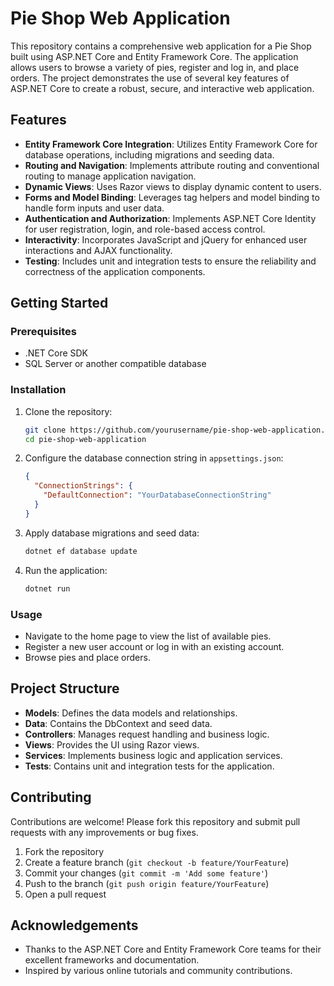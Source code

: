 # Pie Shop Web Application

This repository contains a comprehensive web application for a Pie Shop built using ASP.NET Core and Entity Framework Core. The application allows users to browse a variety of pies, register and log in, and place orders. The project demonstrates the use of several key features of ASP.NET Core to create a robust, secure, and interactive web application.

## Features

- **Entity Framework Core Integration**: Utilizes Entity Framework Core for database operations, including migrations and seeding data.
- **Routing and Navigation**: Implements attribute routing and conventional routing to manage application navigation.
- **Dynamic Views**: Uses Razor views to display dynamic content to users.
- **Forms and Model Binding**: Leverages tag helpers and model binding to handle form inputs and user data.
- **Authentication and Authorization**: Implements ASP.NET Core Identity for user registration, login, and role-based access control.
- **Interactivity**: Incorporates JavaScript and jQuery for enhanced user interactions and AJAX functionality.
- **Testing**: Includes unit and integration tests to ensure the reliability and correctness of the application components.

## Getting Started

### Prerequisites

- .NET Core SDK
- SQL Server or another compatible database

### Installation

1. Clone the repository:

    ```sh
    git clone https://github.com/yourusername/pie-shop-web-application.git
    cd pie-shop-web-application
    ```

2. Configure the database connection string in `appsettings.json`:

    ```json
    {
      "ConnectionStrings": {
        "DefaultConnection": "YourDatabaseConnectionString"
      }
    }
    ```

3. Apply database migrations and seed data:

    ```sh
    dotnet ef database update
    ```

4. Run the application:

    ```sh
    dotnet run
    ```

### Usage

- Navigate to the home page to view the list of available pies.
- Register a new user account or log in with an existing account.
- Browse pies and place orders.

## Project Structure

- **Models**: Defines the data models and relationships.
- **Data**: Contains the DbContext and seed data.
- **Controllers**: Manages request handling and business logic.
- **Views**: Provides the UI using Razor views.
- **Services**: Implements business logic and application services.
- **Tests**: Contains unit and integration tests for the application.

## Contributing

Contributions are welcome! Please fork this repository and submit pull requests with any improvements or bug fixes.

1. Fork the repository
2. Create a feature branch (`git checkout -b feature/YourFeature`)
3. Commit your changes (`git commit -m 'Add some feature'`)
4. Push to the branch (`git push origin feature/YourFeature`)
5. Open a pull request



## Acknowledgements

- Thanks to the ASP.NET Core and Entity Framework Core teams for their excellent frameworks and documentation.
- Inspired by various online tutorials and community contributions.
